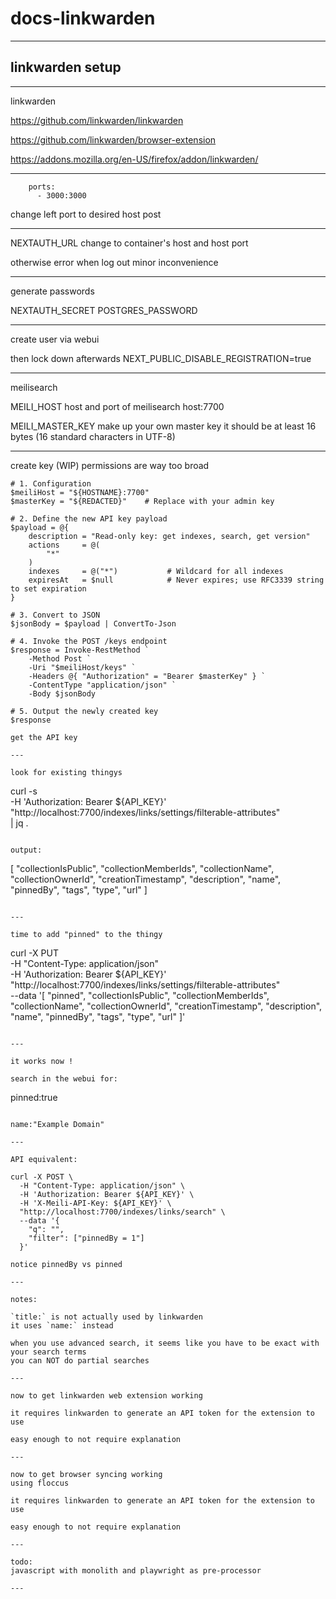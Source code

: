 # docs-linkwarden

---

## linkwarden setup

---

linkwarden

https://github.com/linkwarden/linkwarden

https://github.com/linkwarden/browser-extension

https://addons.mozilla.org/en-US/firefox/addon/linkwarden/

---

```
    ports:
      - 3000:3000
```

change left port to desired host post

---

NEXTAUTH_URL
change to container's host and host port

otherwise error when log out
minor inconvenience

---

generate passwords

NEXTAUTH_SECRET
POSTGRES_PASSWORD

---

create user via webui

then lock down afterwards
NEXT_PUBLIC_DISABLE_REGISTRATION=true

---

meilisearch

MEILI_HOST
host and port of meilisearch
host:7700

MEILI_MASTER_KEY
make up your own master key
it should be at least 16 bytes (16 standard characters in UTF-8)

---

create key (WIP)
permissions are way too broad

```
# 1. Configuration
$meiliHost = "${HOSTNAME}:7700"
$masterKey = "${REDACTED}"    # Replace with your admin key

# 2. Define the new API key payload
$payload = @{
    description = "Read-only key: get indexes, search, get version"
    actions     = @(
        "*"
    )
    indexes     = @("*")           # Wildcard for all indexes
    expiresAt   = $null            # Never expires; use RFC3339 string to set expiration
}

# 3. Convert to JSON
$jsonBody = $payload | ConvertTo-Json

# 4. Invoke the POST /keys endpoint
$response = Invoke-RestMethod `
    -Method Post `
    -Uri "$meiliHost/keys" `
    -Headers @{ "Authorization" = "Bearer $masterKey" } `
    -ContentType "application/json" `
    -Body $jsonBody

# 5. Output the newly created key
$response

get the API key

---

look for existing thingys

```
curl -s \
  -H 'Authorization: Bearer ${API_KEY}' \
  "http://localhost:7700/indexes/links/settings/filterable-attributes" \
  | jq .
```

output:
```
[
  "collectionIsPublic",
  "collectionMemberIds",
  "collectionName",
  "collectionOwnerId",
  "creationTimestamp",
  "description",
  "name",
  "pinnedBy",
  "tags",
  "type",
  "url"
]
```

---

time to add "pinned" to the thingy

```
curl -X PUT \
  -H "Content-Type: application/json" \
  -H 'Authorization: Bearer ${API_KEY}' \
  "http://localhost:7700/indexes/links/settings/filterable-attributes" \
  --data '[
    "pinned",
    "collectionIsPublic",
    "collectionMemberIds",
    "collectionName",
    "collectionOwnerId",
    "creationTimestamp",
    "description",
    "name",
    "pinnedBy",
    "tags",
    "type",
    "url"
  ]'
```

---

it works now !

search in the webui for:
```
pinned:true
```

name:"Example Domain"

---

API equivalent:

curl -X POST \
  -H "Content-Type: application/json" \
  -H 'Authorization: Bearer ${API_KEY}' \
  -H 'X-Meili-API-Key: ${API_KEY}' \
  "http://localhost:7700/indexes/links/search" \
  --data '{
    "q": "",
    "filter": ["pinnedBy = 1"]
  }'

notice pinnedBy vs pinned

---

notes:

`title:` is not actually used by linkwarden
it uses `name:` instead

when you use advanced search, it seems like you have to be exact with your search terms
you can NOT do partial searches

---

now to get linkwarden web extension working

it requires linkwarden to generate an API token for the extension to use

easy enough to not require explanation

---

now to get browser syncing working
using floccus

it requires linkwarden to generate an API token for the extension to use

easy enough to not require explanation

---

todo:
javascript with monolith and playwright as pre-processor

---
